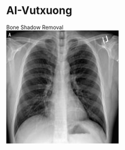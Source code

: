 # AI-Vutxuong
Bone Shadow Removal<br> 
![Trước](https://github.com/huyremy/AI-Vutxuong/blob/main/test.png)
